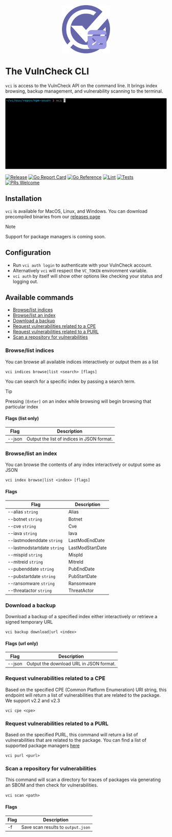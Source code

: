 <p align="center">
    <img src="/logo-cli.png" align="center" alt="VulnCheck Logo" width="150" />
</p>

# The VulnCheck CLI
`vci` is access to the VulnCheck API on the command line. It brings index browsing, backup management, and vulnerability scanning to the terminal.

<p align="center">
    <img src="/vci-scan.gif" />
</p>

[![Release](https://img.shields.io/github/v/release/vulncheck-oss/cli)](https://github.com/vulncheck-oss/cli/releases)
[![Go Report Card](https://goreportcard.com/badge/github.com/vulncheck-oss/cli)](https://goreportcard.com/report/github.com/vulncheck-oss/cli)
[![Go Reference](https://pkg.go.dev/badge/github.com/vulncheck-oss/cli.svg)](https://pkg.go.dev/github.com/vulncheck-oss/cli)
[![Lint](https://github.com/vulncheck-oss/cli/actions/workflows/lint.yml/badge.svg)](https://github.com/vulncheck-oss/cli/actions/workflows/lint.yml)
[![Tests](https://github.com/vulncheck-oss/cli/actions/workflows/test.yml/badge.svg)](https://github.com/vulncheck-oss/cli/actions/workflows/test.yml)
[![PRs Welcome](https://img.shields.io/badge/PRs-welcome-brightgreen.svg)](https://github.com/vulncheck-oss/cli/pulls)

## Installation 

`vci` is available for MacOS, Linux, and Windows. You can download precompiled binaries from our [releases page](https://github.com/vulncheck-oss/cli/releases/latest)

> [!NOTE]
> Support for package managers is coming soon.


## Configuration
* Run `vci auth login` to authenticate with your VulnCheck account.
* Alternatively `vci` will respect the `VC_TOKEN` environment variable.
* `vci auth` by itself will show other options like checking your status and logging out.


## Available commands

- [Browse/list indices](#browselist-indices)
- [Browse/list an index](#browselist-an-index)
- [Download a backup](#download-a-backup)
- [Request vulnerabilities related to a CPE](#request-vulnerabilities-related-to-a-cpe)
- [Request vulnerabilities related to a PURL](#request-vulnerabilities-related-to-a-purl)
- [Scan a repository for vulnerabilities](#scan-a-repository-for-vulnerabilities)

### Browse/list indices
You can browse all available indices interactively or output them as a list

```
vci indices browse|list <search> [flags]
```

You can search for a specific index by passing a search term.

> [!TIP]
> Pressing `[Enter]` on an index while browsing will begin browsing that particular index

#### Flags (list only)

| Flag | Description |
|------|-------------|
| --json | Output the list of indices in JSON format. |


### Browse/list an index

You can browse the contents of any index interactively or output some as JSON

```
vci index browse|list <index> [flags]
```

#### Flags
 
| Flag | Description |
| ---- | ----------- | 
|  --alias `string` |              Alias |
|  --botnet `string` |             Botnet |
|  --cve `string` |                Cve |
|  --iava `string` |               Iava |
|  --lastmodenddate `string` |     LastModEndDate |
|  --lastmodstartdate `string` |   LastModStartDate |
|  --mispid `string` |             MispId |
|  --mitreid `string` |            MitreId |
|  --pubenddate `string` |         PubEndDate |
|  --pubstartdate `string` |       PubStartDate |
|  --ransomware `string` |         Ransomware |
|  --threatactor `string` |        ThreatActor |


### Download a backup 

Download a backup of a specified index either interactively or retrieve a signed temporary URL

```
vci backup download|url <index>
```

#### Flags (url only)

| Flag | Description |
| ---- | ----------- |
| --json | Output the download URL in JSON format. |



### Request vulnerabilities related to a CPE

Based on the specified CPE (Common Platform Enumeration) URI string, this endpoint will return a list of vulnerabilities that are related to the package. We support v2.2 and v2.3

```
vci cpe <cpe>
```

### Request vulnerabilities related to a PURL

Based on the specified PURL, this command will return a list of vulnerabilities that are related to the package.
You can find a list of supported package managers [here](https://docs.vulncheck.com/products/exploit-and-vulnerability-intelligence/package-manager-support)

```
vci purl <purl>
```

### Scan a repository for vulnerabilities
This command will scan a directory for traces of packages via generating an SBOM and then check for vulnerabilities.

`vci scan <path>`

#### Flags
| Flag | Description |
| ---- | ----------- |
| -f | Save scan results to `output.json` |

```





